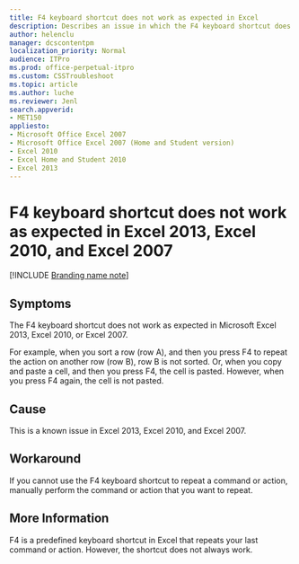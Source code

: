 ```yaml
---
title: F4 keyboard shortcut does not work as expected in Excel 
description: Describes an issue in which the F4 keyboard shortcut does not work consistently in Excel 2013, Excel 2010, and Excel 2007. This issue occurs when you try to use the F4 shortcut to repeat your last command or action.
author: helenclu
manager: dcscontentpm
localization_priority: Normal
audience: ITPro
ms.prod: office-perpetual-itpro
ms.custom: CSSTroubleshoot
ms.topic: article
ms.author: luche
ms.reviewer: Jenl
search.appverid: 
- MET150
appliesto:
- Microsoft Office Excel 2007
- Microsoft Office Excel 2007 (Home and Student version)
- Excel 2010
- Excel Home and Student 2010
- Excel 2013
---
```


# F4 keyboard shortcut does not work as expected in Excel 2013, Excel 2010, and Excel 2007

[!INCLUDE [Branding name note](../../../includes/branding-name-note.md)]

## Symptoms

The F4 keyboard shortcut does not work as expected in Microsoft Excel 2013, Excel 2010, or Excel 2007. 

For example, when you sort a row (row A), and then you press F4 to repeat the action on another row (row B), row B is not sorted. Or, when you copy and paste a cell, and then you press F4, the cell is pasted. However, when you press F4 again, the cell is not pasted.

## Cause

This is a known issue in Excel 2013, Excel 2010, and Excel 2007.

## Workaround

If you cannot use the F4 keyboard shortcut to repeat a command or action, manually perform the command or action that you want to repeat.

## More Information

F4 is a predefined keyboard shortcut in Excel that repeats your last command or action. However, the shortcut does not always work.
